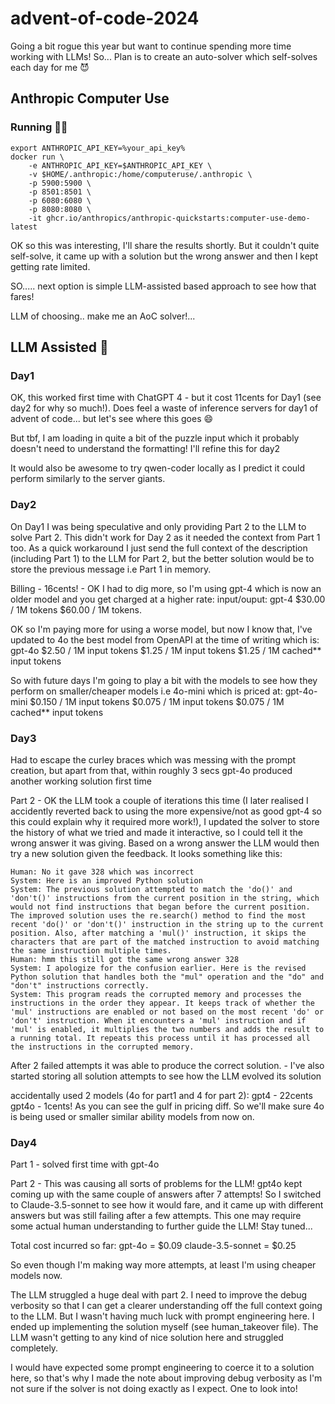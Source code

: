 # advent-of-code-2024

Going a bit rogue this year but want to continue spending more time working with LLMs!
So...
Plan is to create an auto-solver which self-solves each day for me 😈

## Anthropic Computer Use
### Running 🏃‍♂️

```shell
export ANTHROPIC_API_KEY=%your_api_key%
docker run \
    -e ANTHROPIC_API_KEY=$ANTHROPIC_API_KEY \
    -v $HOME/.anthropic:/home/computeruse/.anthropic \
    -p 5900:5900 \
    -p 8501:8501 \
    -p 6080:6080 \
    -p 8080:8080 \
    -it ghcr.io/anthropics/anthropic-quickstarts:computer-use-demo-latest
```

OK so this was interesting, I'll share the results shortly. But it couldn't quite self-solve, it came up with a solution but the wrong answer and then I kept getting rate limited.

SO..... next option is simple LLM-assisted based approach to see how that fares!

LLM of choosing.. make me an AoC solver!...
## LLM Assisted 🔮
### Day1 
OK, this worked first time with ChatGPT 4 - but it cost 11cents for Day1 (see day2 for why so much!). Does feel a waste of inference servers for day1 of advent of code... but let's see where this goes 😄

But tbf, I am loading in quite a bit of the puzzle input which it probably doesn't need to understand the formatting! I'll refine this for day2

It would also be awesome to try qwen-coder locally as I predict it could perform similarly to the server giants.

### Day2
On Day1 I was being speculative and only providing Part 2 to the LLM to solve Part 2.
This didn't work for Day 2 as it needed the context from Part 1 too.
As a quick workaround I just send the full context of the description (including Part 1) to the LLM for Part 2, but the better solution would be to store the previous message i.e Part 1 in memory.

Billing - 16cents! - OK I had to dig more, so I'm using gpt-4 which is now an older model and you get charged at a higher rate: input/ouput: gpt-4 $30.00 / 1M tokens $60.00 / 1M tokens.

OK so I'm paying more for using a worse model, but now I know that, I've updated to 4o the best model from OpenAPI at the time of writing which is: gpt-4o
$2.50 / 1M input tokens
$1.25 / 1M input tokens
$1.25 / 1M cached** input tokens

So with future days I'm going to play a bit with the models to see how they perform on smaller/cheaper models i.e 4o-mini which is priced at:
gpt-4o-mini
$0.150 / 1M input tokens
$0.075 / 1M input tokens
$0.075 / 1M cached** input tokens

### Day3
Had to escape the curley braces which was messing with the prompt creation, but apart from that, within roughly 3 secs gpt-4o produced another working solution first time

Part 2 - OK the LLM took a couple of iterations this time (I later realised I accidently reverted back to using the more expensive/not as good gpt-4 so this could explain why it required more work!), I updated the solver to store the history of what we tried and made it interactive, so I could tell it the wrong answer it was giving. Based on a wrong answer the LLM would then try a new solution given the feedback. It looks something like this:
```
Human: No it gave 328 which was incorrect
System: Here is an improved Python solution
System: The previous solution attempted to match the 'do()' and 'don't()' instructions from the current position in the string, which would not find instructions that began before the current position. The improved solution uses the re.search() method to find the most recent 'do()' or 'don't()' instruction in the string up to the current position. Also, after matching a 'mul()' instruction, it skips the characters that are part of the matched instruction to avoid matching the same instruction multiple times.
Human: hmm this still got the same wrong answer 328
System: I apologize for the confusion earlier. Here is the revised Python solution that handles both the "mul" operation and the "do" and "don't" instructions correctly.
System: This program reads the corrupted memory and processes the instructions in the order they appear. It keeps track of whether the 'mul' instructions are enabled or not based on the most recent 'do' or 'don't' instruction. When it encounters a 'mul' instruction and if 'mul' is enabled, it multiplies the two numbers and adds the result to a running total. It repeats this process until it has processed all the instructions in the corrupted memory.
```

After 2 failed attempts it was able to produce the correct solution. - I've also started storing all solution attempts to see how the LLM evolved its solution

accidentally used 2 models (4o for part1 and 4 for part 2):
gpt4 - 22cents
gpt4o - 1cents!
As you can see the gulf in pricing diff. So we'll make sure 4o is being used or smaller similar ability models from now on.


### Day4
Part 1 - solved first time with gpt-4o

Part 2 - This was causing all sorts of problems for the LLM! gpt4o kept coming up with the same couple of answers after 7 attempts!
So I switched to Claude-3.5-sonnet to see how it would fare, and it came up with different answers but was still failing after a few attempts.
This one may require some actual human understanding to further guide the LLM! Stay tuned...

Total cost incurred so far:
gpt-4o = $0.09
claude-3.5-sonnet = $0.25

So even though I'm making way more attempts, at least I'm using cheaper models now.

The LLM struggled a huge deal with part 2.
I need to improve the debug verbosity so that I can get a clearer understanding off the full context going to the LLM.
But I wasn't having much luck with prompt engineering here.
I ended up implementing the solution myself (see human_takeover file). The LLM wasn't getting to any kind of nice solution here and struggled completely.

I would have expected some prompt engineering to coerce it to a solution here, so that's why I made the note about improving debug verbosity as I'm not sure if the solver is not doing exactly as I expect.
One to look into!